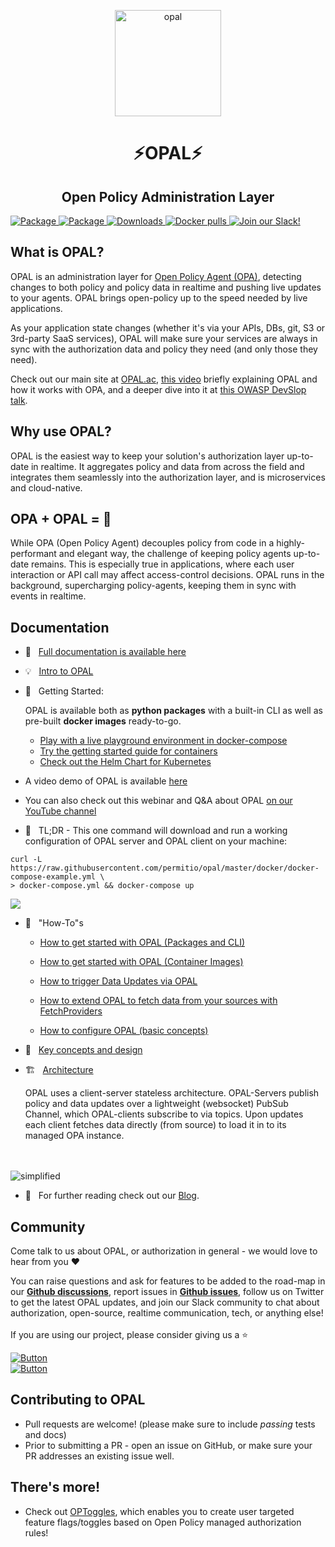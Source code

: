 <p  align="center">
 <img src="https://i.ibb.co/BGVBmMK/opal.png" height=170 alt="opal" border="0" />
</p>
<h1 align="center">
⚡OPAL⚡
</h1>

<h2 align="center">
Open Policy Administration Layer
</h2>

<!--a href="https://github.com/permitio/opal/actions?query=workflow%3ATests" target="_blank">
    <img src="https://github.com/permitio/opal/workflows/Tests/badge.svg" alt="Tests">
</a-->
<a href="https://pypi.org/project/opal-server/" target="_blank">
    <img src="https://img.shields.io/pypi/v/opal-server?color=%2331C654&label=OPAL%20Server%20%28PyPi%29" alt="Package">
</a>
<a href="https://pypi.org/project/opal-client/" target="_blank">
    <img src="https://img.shields.io/pypi/v/opal-client?color=%2331C654&label=OPAL%20Client%20%28PyPi%29" alt="Package">
</a>
<a href="https://pepy.tech/project/opal-server" target="_blank">
    <img src="https://static.pepy.tech/personalized-badge/opal-server?period=total&units=international_system&left_color=black&right_color=blue&left_text=Downloads" alt="Downloads">
</a>

<a href="https://hub.docker.com/r/permitio/opal-server" target="_blank">
    <img src="https://img.shields.io/docker/pulls/permitio/opal-server?label=Docker%20pulls" alt="Docker pulls">
</a>

<a href="https://opal-access.slack.com/" target="_blank">
    <img src="https://img.shields.io/badge/Slack%20Community-4A154B?logo=slack&logoColor=white" alt="Join our Slack!">
</a>

## What is OPAL?
OPAL is an administration layer for <a href="https://www.openpolicyagent.org/">Open Policy Agent (OPA)</a>, detecting changes to both policy and policy data in realtime and pushing live updates to your agents. OPAL brings open-policy up to the speed needed by live applications.

As your application state changes (whether it's via your APIs, DBs, git, S3 or 3rd-party SaaS services), OPAL will make sure your services are always in sync with the authorization data and policy they need (and only those they need).

Check out our main site at <a href="https://opal.ac">OPAL.ac</a>, <a href="https://youtu.be/tG8jrdcc7Zo">this video</a> briefly explaining OPAL and how it works with OPA, and a deeper dive into it at [this OWASP DevSlop talk](https://www.youtube.com/watch?v=1_Iz0tRQCH4).

## Why use OPAL?
OPAL is the easiest way to keep your solution's authorization layer up-to-date in realtime. It aggregates policy and data from across the field and integrates them seamlessly into the authorization layer, and  is microservices and cloud-native.

## OPA + OPAL = 💜
While OPA (Open Policy Agent) decouples policy from code in a highly-performant and elegant way, the challenge of keeping policy agents up-to-date remains.
This is especially true in applications, where each user interaction or API call may affect access-control decisions.
OPAL runs in the background, supercharging policy-agents, keeping them in sync with events in realtime.

## Documentation

- 📃 &nbsp; [Full documentation is available here](docs/index.md)
- 💡 &nbsp; [Intro to OPAL](docs/intro.md)
- 🚀 &nbsp; Getting Started:

   OPAL is available both as **python packages** with a built-in CLI as well as pre-built **docker images** ready-to-go.

   - [Play with a live playground environment in docker-compose](docs/HOWTO/get_started_with_opal_docker_compose_tutorial.md)
   <!-- - this tutorial is great for learning about OPAL core features and see what OPAL can do for you. -->
   - [Try the getting started guide for containers](docs/HOWTO/get_started_with_opal_using_docker.md)
   <!-- - this tutorial will show you how to configure OPAL to your specific needs and run the official docker containers locally or in production. -->

   - [Check out the Helm Chart for Kubernetes](https://github.com/permitio/opal-helm-chart)

- A video demo of OPAL is available [here](https://www.youtube.com/watch?v=IkR6EGY3QfM)

- You can also check out this webinar and Q&A about OPAL [on our YouTube channel](https://www.youtube.com/watch?v=A5adHlkmdC0&t=1s)
   <br>

- 💪 &nbsp; TL;DR - This one command will download and run a working configuration of OPAL server and OPAL client on your machine:

```
curl -L https://raw.githubusercontent.com/permitio/opal/master/docker/docker-compose-example.yml \
> docker-compose.yml && docker-compose up
```
<p>
  <a href="https://asciinema.org/a/409288" target="_blank">
    <img src="https://asciinema.org/a/409288.svg" />
  </a>
</p>

- 🧠 &nbsp; "How-To"s

    - [How to get started with OPAL (Packages and CLI)](docs/HOWTO/get_started_with_opal_python_packages.md)

    - [How to get started with OPAL (Container Images)](docs/HOWTO/get_started_with_opal_using_docker.md)

    - [How to trigger Data Updates via OPAL](docs/HOWTO/trigger_data_updates.md)

    - [How to extend OPAL to fetch data from your sources with FetchProviders](docs/HOWTO/write_your_own_fetch_provider.md)

    - [How to configure OPAL (basic concepts)](docs/HOWTO/configure_opal.md)


- 🎨 &nbsp; [Key concepts and design](docs/design.md)
- 🏗️ &nbsp; [Architecture](docs/architecture.md)

    OPAL  uses a client-server stateless architecture. OPAL-Servers publish policy and data updates over a lightweight (websocket) PubSub Channel, which OPAL-clients subscribe to via topics. Upon updates each client fetches data directly (from source) to load it in to its managed OPA instance.
<br>
<br>

<img src="https://i.ibb.co/CvmX8rR/simplified-diagram-highlight.png" alt="simplified" border="0">



<br>


- 📖 &nbsp; For further reading check out our [Blog](https://bit.ly/opal_blog).

## Community

Come talk to us about OPAL, or authorization in general - we would love to hear from you ❤️

You can raise questions and ask for features to be added to the road-map in our [**Github discussions**](https://github.com/permitio/opal/discussions), report issues in [**Github issues**](https://github.com/permitio/opal/issues), follow us on Twitter to get the latest OPAL updates, and join our Slack community to chat about authorization, open-source, realtime communication, tech, or anything else!
</br>
</br>
If you are using our project, please consider giving us a ⭐️
</br>

[![Button][join-slack-link]][badge-slack-link] </br> [![Button][follow-twitter-link]][badge-twitter-link]

## Contributing to OPAL
- Pull requests are welcome! (please make sure to include *passing* tests and docs)
- Prior to submitting a PR - open an issue on GitHub, or make sure your PR addresses an existing issue well.

[join-slack-link]: https://i.ibb.co/wzrGHQL/Group-749.png
[badge-slack-link]: https://bit.ly/opalslack
[follow-twitter-link]: https://i.ibb.co/k4x55Lr/Group-750.png
[badge-twitter-link]: https://twitter.com/opal_ac

## There's more!
- Check out [OPToggles](https://github.com/permitio/OPToggles), which enables you to create user targeted feature flags/toggles based on Open Policy managed authorization rules!
